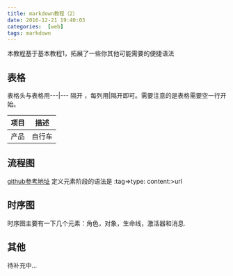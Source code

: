 ```yaml
---
title: markdown教程（2）
date: 2016-12-21 19:40:03
categories:  [web]
tags: markdown
---
```


本教程基于基本教程1，拓展了一些你其他可能需要的便捷语法

<!--more-->

## 表格
表格头与表格用---|--- 隔开 ，每列用|隔开即可。需要注意的是表格需要空一行开始。

项目|描述
---|---
产品|自行车 

## 流程图
[github参考地址](https://github.com/adrai/flowchart.js)
定义元素阶段的语法是 :tag=>type: content:>url 

 
## 时序图
时序图主要有一下几个元素：角色，对象，生命线，激活器和消息.

## 其他
待补充中...
 
   
 
